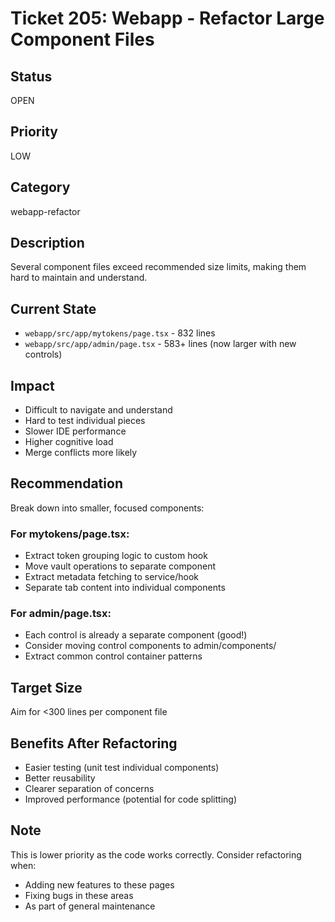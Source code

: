 # Ticket 205: Webapp - Refactor Large Component Files

## Status
OPEN

## Priority
LOW

## Category
webapp-refactor

## Description
Several component files exceed recommended size limits, making them hard to maintain and understand.

## Current State
- `webapp/src/app/mytokens/page.tsx` - 832 lines
- `webapp/src/app/admin/page.tsx` - 583+ lines (now larger with new controls)

## Impact
- Difficult to navigate and understand
- Hard to test individual pieces
- Slower IDE performance
- Higher cognitive load
- Merge conflicts more likely

## Recommendation
Break down into smaller, focused components:

### For mytokens/page.tsx:
- Extract token grouping logic to custom hook
- Move vault operations to separate component
- Extract metadata fetching to service/hook
- Separate tab content into individual components

### For admin/page.tsx:
- Each control is already a separate component (good!)
- Consider moving control components to admin/components/
- Extract common control container patterns

## Target Size
Aim for <300 lines per component file

## Benefits After Refactoring
- Easier testing (unit test individual components)
- Better reusability
- Clearer separation of concerns
- Improved performance (potential for code splitting)

## Note
This is lower priority as the code works correctly. Consider refactoring when:
- Adding new features to these pages
- Fixing bugs in these areas
- As part of general maintenance